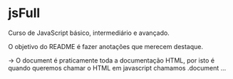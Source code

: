 # jsFull

Curso de JavaScript básico, intermediário e avançado.

O objetivo do README é fazer anotações que merecem destaque.


 -> O document é praticamente toda a documentação HTML, por isto é quando queremos chamar o HTML
em javascript chamamos .document ...